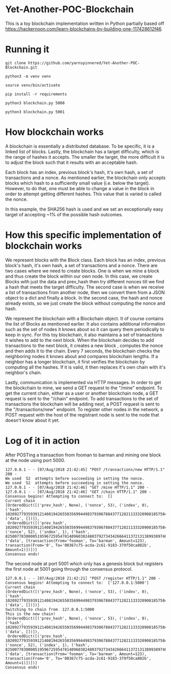 # Yet-Another-POC-Blockchain

This is a toy blockchain implementation written in Python partially based off https://hackernoon.com/learn-blockchains-by-building-one-117428612f46.

# Running it
````
git clone https://github.com/yarnspinnered/Yet-Another-POC-Blockchain.git

python3 -m venv venv

source venv/bin/activate

pip install -r requirements

python3 blockchain.py 5000

python3 blockchain.py 5001
````
# How blockchain works
A blockchain is essentially a distributed database.
To be specific, it is a linked list of blocks.
Lastly, the blockchain has a target difficulty, which is the range of hashes it accepts.
The smaller the target, the more difficult it is to adjust the block such that it results with an acceptable hash.

Each block has an index, previous block's hash, it's own hash, a set of transactions and a nonce.
As mentioned earlier, the blockchain only accepts blocks which hash to a sufficiently small value (i.e. below the target).
However, to do that, one must be able to change a value in the block in order to attempt getting different hashes.
This value that is varied is called the nonce. 

In this example, the SHA256 hash is used and we set an exceptionally easy target of accepting ~1% of the possible hash outcomes.

# How this specific implementation of blockchain works
We represent blocks with the Block class. 
Each block has an index, previous block's hash, it's own hash, a set of transactions and a nonce.
There are two cases where we need to create blocks. One is when we mine a block and thus create the block within our own node. 
In this case, we create Blocks with just the data and prev_hash then try different nonces till we find a hash that meets the target difficulty.
The second case is when we receive a list of transactions from another node, then we convert them from a JSON object to a dict and finally a block.
In the second case, the hash and nonce already exists, so we just create the block without computing the nonce and hash.

We represent the blockchain with a Blockchain object. It of course contains the list of Blocks as mentioned earlier.
It also contains additional information such as the set of nodes it knows about so it can query them periodically to keep in sync.
For this toy blockchain, it also maintains a set of transactions it wishes to add to the next block.
When the blockchain decides to add transactions to the next block, it creates a new block , computes the nonce and then adds it to the chain.
Every 7 seconds, the blockchain checks the neighboring nodes it knows about and compares blockchain lengths.
If a neighbor has a longer blockchain, it first verifies the blockchain by computing all the hashes.
If it is valid, it then replaces it's own chain with it's neighbor's chain.

Lastly, communication is implemented via HTTP messages. 
In order to get the blockchain to mine, we send a GET request to the "/mine" endpoint.
To get the current chain, either as a user or another blockchain node, a GET request is sent to the "/chain" endpoint.
To add transactions to the set of transactions the blockchain will be adding next, a POST request is sent to the "/transactions/new" endpoint.
To register other nodes in the network, a POST request with the host of the registrant node is sent to the node that doesn't know about it yet.

# Log of it in action

After POSTing a transaction from fooman to barman and mining one block at the node using port 5000.

````
127.0.0.1 - - [07/Aug/2018 21:42:45] "POST /transactions/new HTTP/1.1" 200 -
We used  52  attempts before succeeding in setting the nonce.
We used  52  attempts before succeeding in setting the nonce.
127.0.0.1 - - [07/Aug/2018 21:42:46] "GET /mine HTTP/1.1" 200 -
127.0.0.1 - - [07/Aug/2018 21:42:46] "GET /chain HTTP/1.1" 200 -
Consensus begins! Attempting to connect to:  []
Current chain
[OrderedDict([('prev_hash', None), ('nonce', 53), ('index', 0), ('hash', 1020927793593912140819426550356994498379306788437712821133320908185758475865), ('data', [])]),
 OrderedDict([('prev_hash', 1020927793593912140819426550356994498379306788437712821133320908185758475865), ('nonce', 52), ('index', 1), ('hash', 825007783000051959672595478140960382480379273434266641137213138993897408836), ('data', [transaction(From='fooman', To='barman', Amount=123), transaction(From='0', To='00367c75-acda-2c61-9183-379f50ca802b', Amount=1)])])]
Consensus ends!

````
The second node at port 5001 which only has a genesis block but registers the first node at 5001 going through the consensus protocol.

````
127.0.0.1 - - [07/Aug/2018 21:42:21] "POST /register HTTP/1.1" 200 -
Consensus begins! Attempting to connect to:  ['127.0.0.1:5000']
Current chain
[OrderedDict([('prev_hash', None), ('nonce', 53), ('index', 0), ('hash', 1020927793593912140819426550356994498379306788437712821133320908185758475865), ('data', [])])]
Switching to chain from  127.0.0.1:5000
This is the new chain!
[OrderedDict([('prev_hash', None), ('nonce', 53), ('index', 0), ('hash', 1020927793593912140819426550356994498379306788437712821133320908185758475865), ('data', [])]),
 OrderedDict([('prev_hash', 1020927793593912140819426550356994498379306788437712821133320908185758475865), ('nonce', 52), ('index', 1), ('hash', 825007783000051959672595478140960382480379273434266641137213138993897408836), ('data', [transaction(From='fooman', To='barman', Amount=123), transaction(From='0', To='00367c75-acda-2c61-9183-379f50ca802b', Amount=1)])])]
Consensus ends!
````